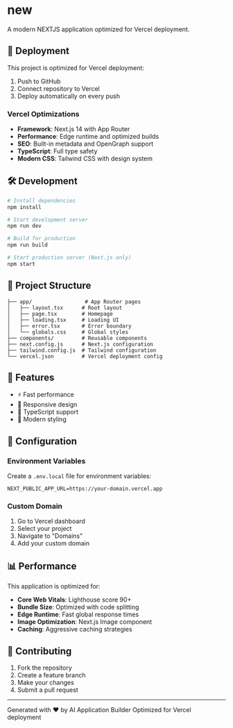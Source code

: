 # new

A modern NEXTJS application optimized for Vercel deployment.

## 🚀 Deployment

This project is optimized for Vercel deployment:

1. Push to GitHub
2. Connect repository to Vercel
3. Deploy automatically on every push

### Vercel Optimizations

- **Framework**: Next.js 14 with App Router
- **Performance**: Edge runtime and optimized builds
- **SEO**: Built-in metadata and OpenGraph support
- **TypeScript**: Full type safety
- **Modern CSS**: Tailwind CSS with design system

## 🛠 Development

```bash
# Install dependencies
npm install

# Start development server
npm run dev

# Build for production
npm run build

# Start production server (Next.js only)
npm start
```

## 📁 Project Structure


```
├── app/                 # App Router pages
│   ├── layout.tsx      # Root layout
│   ├── page.tsx        # Homepage
│   ├── loading.tsx     # Loading UI
│   ├── error.tsx       # Error boundary
│   └── globals.css     # Global styles
├── components/         # Reusable components
├── next.config.js      # Next.js configuration
├── tailwind.config.js  # Tailwind configuration
└── vercel.json         # Vercel deployment config
```


## 🎨 Features

- ⚡ Fast performance
- 📱 Responsive design
- 🔧 TypeScript support
- 🎨 Modern styling

## 🔧 Configuration

### Environment Variables

Create a `.env.local` file for environment variables:

```
NEXT_PUBLIC_APP_URL=https://your-domain.vercel.app
```

### Custom Domain

1. Go to Vercel dashboard
2. Select your project
3. Navigate to "Domains"
4. Add your custom domain

## 📊 Performance

This application is optimized for:

- **Core Web Vitals**: Lighthouse score 90+
- **Bundle Size**: Optimized with code splitting
- **Edge Runtime**: Fast global response times
- **Image Optimization**: Next.js Image component
- **Caching**: Aggressive caching strategies

## 🤝 Contributing

1. Fork the repository
2. Create a feature branch
3. Make your changes
4. Submit a pull request

---

Generated with ❤️ by AI Application Builder
Optimized for Vercel deployment